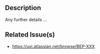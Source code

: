 ## Description

Any further details ...

## Related Issue(s)

- <https://uxi.atlassian.net/browse/BEP-XXX>
